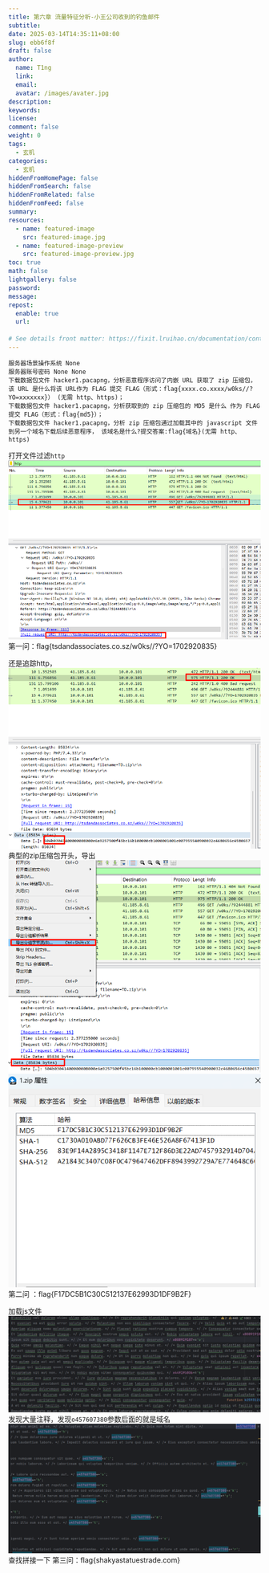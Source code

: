```yaml
---
title: 第六章 流量特征分析-小王公司收到的钓鱼邮件
subtitle:
date: 2025-03-14T14:35:11+08:00
slug: ebb6f8f
draft: false
author:
  name: T1ng
  link:
  email:
  avatar: /images/avater.jpg
description:
keywords:
license:
comment: false
weight: 0
tags:
  - 玄机
categories:
  - 玄机
hiddenFromHomePage: false
hiddenFromSearch: false
hiddenFromRelated: false
hiddenFromFeed: false
summary:
resources:
  - name: featured-image
    src: featured-image.jpg
  - name: featured-image-preview
    src: featured-image-preview.jpg
toc: true
math: false
lightgallery: false
password:
message:
repost:
  enable: true
  url:

# See details front matter: https://fixit.lruihao.cn/documentation/content-management/introduction/#front-matter
---
```


<!--more-->

<!-- Place resource files in the current article directory and reference them using relative paths, like this: `![alt](images/screenshot.jpg)`. -->

```
服务器场景操作系统 None
服务器账号密码 None None
下载数据包文件 hacker1.pacapng，分析恶意程序访问了内嵌 URL 获取了 zip 压缩包，该 URL 是什么将该 URL作为 FLAG 提交 FLAG（形式：flag{xxxx.co.xxxx/w0ks//?YO=xxxxxxx}） (无需 http、https)；
下载数据包文件 hacker1.pacapng，分析获取到的 zip 压缩包的 MD5 是什么 作为 FLAG 提交 FLAG（形式：flag{md5}）；
下载数据包文件 hacker1.pacapng，分析 zip 压缩包通过加载其中的 javascript 文件到另一个域名下载后续恶意程序， 该域名是什么?提交答案:flag{域名}(无需 http、https)
```

打开文件过滤`http`
![](images/7ec2543d240be4e76539382053c2fc59.png)
第一问：flag{tsdandassociates.co.sz/w0ks//?YO=1702920835}

还是追踪http，
![](images/931cce8721239d9636a2cf95a07cc35a.png)
典型的zip压缩包开头，导出
![](images/ce1eaa00a367aa7513b91a35a1dd6e9f.png)
![](images/bbf677197b9b6bf48a4fdccaa191983f.png)
第二问 ：flag{F17DC5B1C30C512137E62993D1DF9B2F}

加载js文件
![](images/f41c8f49d5105aa4fecebc1eac01df21.png)
发现大量注释，发现`o457607380`参数后面的就是域名
![](images/b13f9d083829155b33950faa7a5f0759.png)
查找拼接一下
第三问：flag{shakyastatuestrade.com}
